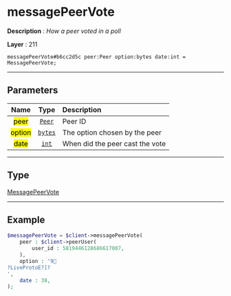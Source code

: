 # messagePeerVote

**Description** : *How a peer voted in a poll*

**Layer** : 211

```tl
messagePeerVote#b6cc2d5c peer:Peer option:bytes date:int = MessagePeerVote;
```

---

## Parameters

| Name | Type | Description |
| :---: | :---: | :--- |
| <mark>peer</mark> | [`Peer`](type/Peer) | Peer ID |
| <mark>option</mark> | [`bytes`](type/bytes) | The option chosen by the peer |
| <mark>date</mark> | [`int`](type/int) | When did the peer cast the vote |

---

## Type

[MessagePeerVote](type/MessagePeerVote)

---

## Example

```php
$messagePeerVote = $client->messagePeerVote(
	peer : $client->peerUser(
		user_id : 5819446128686617007,
	),
	option : '9	
?LiveProtoE?]?',
	date : 38,
);
```